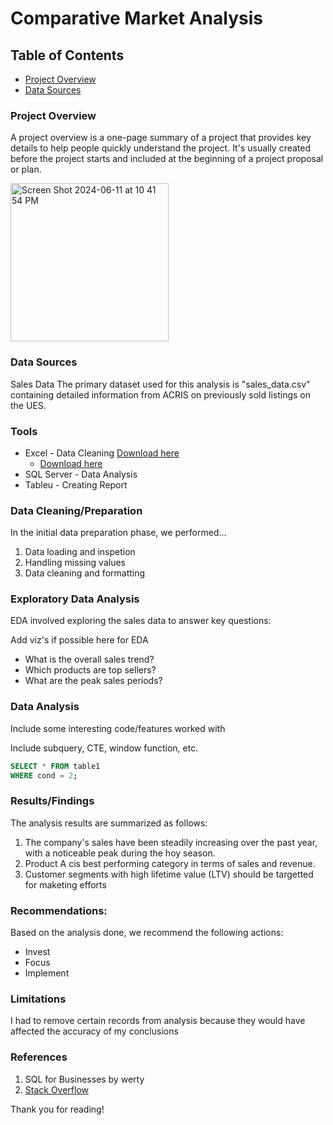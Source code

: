 # Comparative Market Analysis

## Table of Contents

- [Project Overview](#project-overview)
- [Data Sources](#data-sources)

### Project Overview

A project overview is a one-page summary of a project that provides key details to help people quickly understand the project. It's usually created before the project starts and included at the beginning of a project proposal or plan.

<img width="253" alt="Screen Shot 2024-06-11 at 10 41 54 PM" src="https://github.com/austinsmithers/Project-1/assets/172429232/7fda4439-bd27-4491-86aa-dae2469ac58e">


### Data Sources

Sales Data The primary dataset used for this analysis is "sales_data.csv" containing detailed information from ACRIS on previously sold listings on the UES.

### Tools

- Excel - Data Cleaning [Download here](https:microsoft.com)
    - [Download here](https:microsoft.com)
- SQL Server - Data Analysis
- Tableu - Creating Report

### Data Cleaning/Preparation
In the initial data preparation phase, we  performed...
1. Data loading and inspetion
2. Handling missing values
3. Data cleaning and formatting

### Exploratory Data Analysis

EDA involved exploring the sales data to answer key questions:

Add viz's if possible here for EDA

- What is the overall sales trend?
- Which products are top sellers?
- What are the peak sales periods?

### Data Analysis

Include some interesting code/features worked with

Include subquery, CTE, window function, etc.

```sql
SELECT * FROM table1
WHERE cond = 2;
```

### Results/Findings

The analysis results are summarized as follows:
1. The company's sales have been steadily increasing over the past year, with a noticeable peak during the hoy season.
2. Product A cis best performing category in terms of sales and revenue.
3. Customer segments with high lifetime value (LTV) should be targetted for maketing efforts

### Recommendations:

Based on the analysis done, we recommend the following actions:
- Invest
- Focus
- Implement

### Limitations

I had to remove certain records from analysis because they would have affected the accuracy of my conclusions

### References

1. SQL for Businesses by werty
2. [Stack Overflow](https://stack.com)

Thank you for reading!

